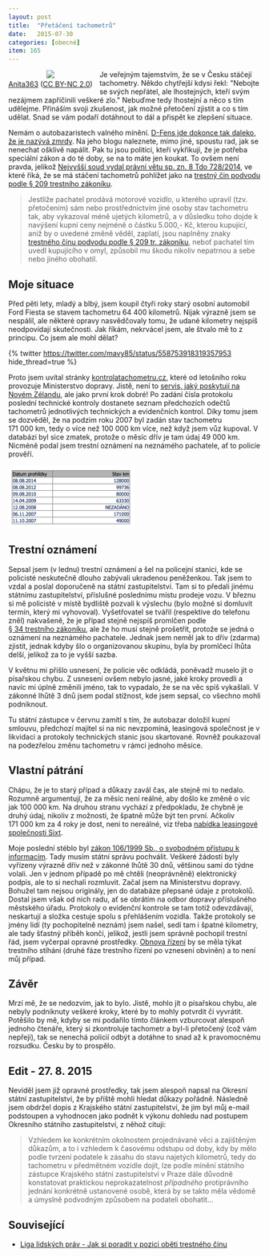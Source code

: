 ```yaml
---
layout: post
title:  "Přetáčení tachometrů"
date:   2015-07-30
categories: [obecné]
item: 165
---
```

<div style="float: left; margin: 0 1em 1em 0; text-align: center;"><a href="https://www.flickr.com/photos/anitagould/98690837"><img src="https://farm1.staticflickr.com/43/98690837_3fe8220454_m.jpg" /></a><br/><a href="https://www.flickr.com/photos/anitagould/98690837">Anita363</a> (<a href="https://creativecommons.org/licenses/by-nc/2.0/">CC BY-NC 2.0</a>)</div>Je veřejným tajemstvím, že se v Česku stáčejí tachometry. Někdo chytřejší kdysi řekl: "Nebojte se svých nepřátel, ale lhostejných, kteří svým nezájmem zapříčinili veškeré zlo." Nebuďme tedy lhostejní a něco s tím udělejme. Přináším svoji zkušenost, jak možné přetočení zjistit a co s tím udělat. Snad se vám podaří dotáhnout to dál a přispět ke zlepšení situace.

<div style="clear: both"></div>
<!--more-->

Nemám o autobazaristech valného mínění. <a href="http://www.dfens-cz.com/view.php?cisloclanku=2004081502">D-Fens jde dokonce tak daleko, že je nazývá zmrdy</a>. Na jeho blogu naleznete, mimo jiné, spoustu rad, jak se nenechat ošklivě napálit. Pak tu jsou politici, kteří vykřikují, že je potřeba speciální zákon a do té doby, se na to máte jen koukat. To ovšem není pravda, jelikož <a href="http://www.nsoud.cz/judikaturans_new/ns_web.nsf/web/proverejnostamedia~tiskovezpravy~pravni_veta___prodej_vozidel_s_pretocenym_tachometrem~?open&lng=cz">Nejvyšší soud vydal právní větu sp. zn. 8 Tdo 728/2014</a>, ve které říká, že se má stáčení tachometrů pohlížet jako na <a href="http://www.zakonyprolidi.cz/cs/2009-40#p209">trestný čin podvodu podle §&nbsp;209 trestního zákoníku</a>.

<blockquote>Jestliže pachatel prodává motorové vozidlo, u kterého upravil (tzv. přetočením) sám nebo prostřednictvím jiné osoby stav tachometru tak, aby vykazoval méně ujetých kilometrů, a v důsledku toho dojde k navýšení kupní ceny nejméně o částku 5.000,- Kč, kterou kupující, aniž by o uvedené změně věděl, zaplatí, jsou naplněny znaky <a href="http://www.zakonyprolidi.cz/cs/2009-40#p209">trestného činu podvodu podle §&nbsp;209&nbsp;tr.&nbsp;zákoníku</a>, neboť pachatel tím uvedl kupujícího v omyl, způsobil mu škodu nikoliv nepatrnou a sebe nebo jiného obohatil.
</blockquote>

Moje situace
------

Před pěti lety, mladý a blbý, jsem koupil čtyři roky starý osobní automobil Ford Fiesta se stavem tachometru 64&nbsp;400 kilometrů. Nijak výrazně jsem se nespálil, ale některé opravy nasvědčovaly tomu, že udané kilometry nejspíš neodpovídají skutečnosti. Jak říkám, nekrvácel jsem, ale štvalo mě to z principu. Co jsem ale mohl dělat?

{% twitter https://twitter.com/mavy85/status/558753918319357953 hide_thread=true %}

Proto jsem uvítal stránky <a href="http://kontrolatachometru.cz/">kontrolatachometru.cz</a>, které od letošního roku provozuje Ministerstvo dopravy. Jistě, není to <a href="http://www.carjam.co.nz/sample/?plate=NZ">servis, jaký poskytují na Novém Zélandu</a>, ale jako první krok dobré! Po zadání čísla protokolu poslední technické kontroly dostanete seznam předchozích odečtů tachometrů jednotlivých technických a evidenčních kontrol. Díky tomu jsem se dozvěděl, že na podzim roku 2007 byl zadán stav tachometru 171&nbsp;000&nbsp;km, tedy o více než 100&nbsp;000&nbsp;km více, než když jsem vůz kupoval. V databázi byl sice zmatek, protože o měsíc dřív je tam údaj 49&nbsp;000&nbsp;km. Nicméně podal jsem trestní oznámení na neznámého pachatele, ať to policie prověří.
 
![](/assets/2015-07-30/20150730-tachometr.PNG)

Trestní oznámení
------

Sepsal jsem (v lednu) trestní oznámení a šel na policejní stanici, kde se policisté neskutečně dlouho zabývali ukradenou peněženkou. Tak jsem to vzdal a poslal doporučeně na státní zastupitelství. Tam si to předali jinému státnímu zastupitelství, příslušné poslednímu místu prodeje vozu. V březnu si mě policisté v místě bydliště pozvali k výslechu (bylo možné si domluvit termín, který mi vyhovoval). Vyšetřovatel se tvářil (respektive do telefonu zněl) nakvašeně, že je případ stejně nejspíš promlčen podle <a href="http://www.zakonyprolidi.cz/cs/2009-40#p34">§&nbsp;34&nbsp;trestního&nbsp;zákoníku</a>, ale že ho musí stejně prošetřit, protože se jedná o oznámení na neznámého pachatele. Jednak jsem neměl jak to dřív (zdarma) zjistit, jednak kdyby šlo o organizovanou skupinu, byla by promlčecí lhůta delší, jelikož za to je vyšší sazba.

V květnu mi přišlo usnesení, že policie věc odkládá, poněvadž muselo jít o písařskou chybu. Z usnesení ovšem nebylo jasné, jaké kroky provedli a navíc mi úplně změnili jméno, tak to vypadalo, že se na věc spíš vykašlali. V zákonné lhůtě 3 dnů jsem podal stížnost, kde jsem sepsal, co všechno mohli podniknout.

Tu státní zástupce v červnu zamítl s tím, že autobazar doložil kupní smlouvu, předchozí majitel si na nic nevzpomíná, leasingová společnost je v likvidaci a protokoly technických stanic jsou skartované. Rovněž poukazoval na podezřelou změnu tachometru v rámci jednoho měsíce.

Vlastní pátrání
------

Chápu, že je to starý případ a důkazy zavál čas, ale stejně mi to nedalo. Rozumně argumentují, že za měsíc není reálné, aby došlo ke změně o víc jak 100&nbsp;000&nbsp;km. Na druhou stranu vychází z předpokladu, že chybně je druhý údaj, nikoliv z možnosti, že špatně může být ten první. Ačkoliv 171&nbsp;000&nbsp;km za 4&nbsp;roky je dost, není to nereálné, viz třeba <a href="http://www.autobazar.biz/ojetaautazleasingu?lng=CZ&view_type=t&sort_poz=-4&view_type=t">nabídka leasingové společnosti Sixt</a>.

Moje poslední stéblo byl <a href="http://www.zakonyprolidi.cz/cs/1999-106">zákon 106/1999 Sb., o svobodném přístupu k informacím</a>. Tady musím státní správu pochválit. Veškeré žádosti byly vyřízeny výrazně dřív než v zákonné lhůtě 30 dnů, většinou sami do týdne volali. Jen v jednom případě po mě chtěli (neoprávněně) elektronický podpis, ale to si nechali rozmluvit. Začal jsem na Ministerstvu dopravy. Bohužel tam nejsou originály, jen do databáze přepsané údaje z protokolů. Dostal jsem však od nich radu, ať se obrátím na odbor dopravy příslušného městského úřadu. Protokoly o evidenční kontrole se tam totiž odevzdávají, neskartují a složka cestuje spolu s přehlášením vozidla. Takže protokoly se jmény lidí (ty pochopitelně neznám) jsem našel, sedí tam i špatné kilometry, ale tady šťastný příběh končí, jelikož, jestli jsem správně pochopil trestní řád, jsem vyčerpal opravné prostředky. <a href="http://www.zakonyprolidi.cz/cs/1961-141#p277">Obnova řízení</a> by se měla týkat trestního stíhání (druhé fáze trestního řízení po vznesení obviněn) a to není můj případ.

Závěr
------

Mrzí mě, že se nedozvím, jak to bylo. Jistě, mohlo jít o písařskou chybu, ale nebyly podniknuty veškeré kroky, které by to mohly potvrdit či vyvrátit. Potěšilo by mě, kdyby se mi podařilo tímto článkem vzburcovat alespoň jednoho čtenáře, který si zkontroluje tachometr a byl-li přetočený (což vám nepřeji), tak se nenechá policií odbýt a dotáhne to snad až k pravomocnému rozsudku. Česku by to prospělo.

<a name="ksz"></a>

Edit - 27. 8. 2015
------

Neviděl jsem již opravné prostředky, tak jsem alespoň napsal na Okresní státní zastupitelství, že by příště mohli hledat důkazy pořádně. Následně jsem obdržel dopis z Krajského státní zastupitelství, že jim byl můj e-mail podstoupen a vyhodnocen jako podnět k výkonu dohledu nad postupem Okresního státního zastupitelství, z něhož cituji:

<blockquote>Vzhledem ke konkrétním okolnostem projednávané věci a zajištěným důkazům, a to i vzhledem k časovému odstupu od doby, kdy by mělo podle tvrzení podatele k zásahu do stavu najetých kilometrů, tedy do tachometru v předmětném vozidle dojít, lze podle mínění státního zástupce  Krajského státní zastupitelství v Praze dále důvodně konstatovat praktickou neprokazatelnost <em>případného</em> protiprávního jednání konkrétně ustanovené osobě, která by se takto měla vědomě a úmyslně podvodným způsobem na podateli obohatit...</blockquote>

Související
------

* <a href="http://llp.cz/publikace/jak-si-poradit-v-pozici-obeti-trestneho-cinu/">Liga lidských práv - Jak si poradit v pozici oběti trestného 
činu</a>